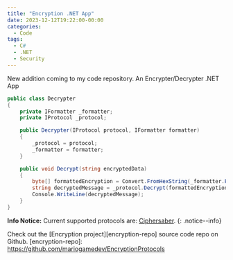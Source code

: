 ```yaml
---
title: "Encryption .NET App"
date: 2023-12-12T19:22:00-00:00
categories:
  - Code
tags:
  - C#
  - .NET
  - Security
---
```


New addition coming to my code repository. An Encrypter/Decrypter .NET App
```c#
public class Decrypter
{
    private IFormatter _formatter;
    private IProtocol _protocol;

    public Decrypter(IProtocol protocol, IFormatter formatter)
    {
        _protocol = protocol;
        _formatter = formatter;
    }

    public void Decrypt(string encryptedData)
    {
        byte[] formattedEncryption = Convert.FromHexString(_formatter.Format(encryptedData));
        string decryptedMessage = _protocol.Decrypt(formattedEncryption);
        Console.WriteLine(decryptedMessage);
    }
}
```

**Info Notice:** Current supported protocols are: [Ciphersaber](#).
{: .notice--info}

Check out the [Encryption project][encryption-repo] source code repo on Github.
[encryption-repo]: https://github.com/mariogamedev/EncryptionProtocols